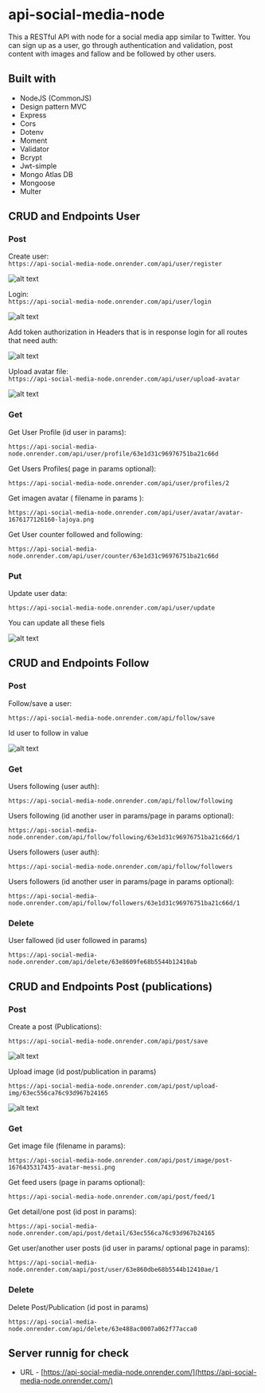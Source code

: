 # api-social-media-node
This a RESTful API with node for a social media app similar to Twitter. You can sign up as a user, go through authentication and validation, post content with images and fallow and be followed by other users.
## Built with

- NodeJS (CommonJS)
- Design pattern MVC
- Express
- Cors
- Dotenv
- Moment
- Validator
- Bcrypt
- Jwt-simple
- Mongo Atlas DB
- Mongoose
- Multer

## CRUD and Endpoints User

### Post
Create user:   
`https://api-social-media-node.onrender.com/api/user/register`  

![alt text](https://github.com/Martin-J-Larre/api-social-media-node/blob/main/public/img/post-1.png?raw=true)

Login:   
`https://api-social-media-node.onrender.com/api/user/login`  

![alt text](https://github.com/Martin-J-Larre/api-social-media-node/blob/main/public/img/post-2.png?raw=true)

Add token authorization in Headers that is in response login for all routes that need auth:   

![alt text](https://github.com/Martin-J-Larre/api-social-media-node/blob/main/public/img/post-3.png?raw=true)

Upload avatar file:   
`https://api-social-media-node.onrender.com/api/user/upload-avatar`  

![alt text](https://github.com/Martin-J-Larre/api-social-media-node/blob/main/public/img/post-4.png?raw=true)


### Get
Get User Profile (id user in params):

`https://api-social-media-node.onrender.com/api/user/profile/63e1d31c96976751ba21c66d`  

Get Users Profiles( page in params optional):

`https://api-social-media-node.onrender.com/api/user/profiles/2`

Get imagen avatar ( filename in params ):

`https://api-social-media-node.onrender.com/api/user/avatar/avatar-1676177126160-lajoya.png`

Get User counter followed and following:

`https://api-social-media-node.onrender.com/api/user/counter/63e1d31c96976751ba21c66d`

### Put
Update user data:

`https://api-social-media-node.onrender.com/api/user/update`

You can update all these fiels

![alt text](https://github.com/Martin-J-Larre/api-social-media-node/blob/main/public/img/img-update.png?raw=true)

## CRUD and Endpoints Follow

### Post
Follow/save a user:

`https://api-social-media-node.onrender.com/api/follow/save`  

Id user to follow in value

![alt text](https://github.com/Martin-J-Larre/api-social-media-node/blob/main/public/img/follow-1.png?raw=true)

### Get

Users following (user auth):

`https://api-social-media-node.onrender.com/api/follow/following`

Users following (id another user in params/page in params optional):

`https://api-social-media-node.onrender.com/api/follow/following/63e1d31c96976751ba21c66d/1`

Users followers (user auth):

`https://api-social-media-node.onrender.com/api/follow/followers`

Users followers (id another user in params/page in params optional):

`https://api-social-media-node.onrender.com/api/follow/followers/63e1d31c96976751ba21c66d/1`

### Delete

User fallowed (id user followed in params)

`https://api-social-media-node.onrender.com/api/delete/63e8609fe68b5544b12410ab`

## CRUD and Endpoints Post (publications)

### Post

Create a post (Publications):

`https://api-social-media-node.onrender.com/api/post/save` 

![alt text](https://github.com/Martin-J-Larre/api-social-media-node/blob/main/public/img/postmodel-1.png?raw=true)

Upload image (id post/publication in params)

`https://api-social-media-node.onrender.com/api/post/upload-img/63ec556ca76c93d967b24165`

![alt text](https://github.com/Martin-J-Larre/api-social-media-node/blob/main/public/img/post-4.png?raw=true)

### Get

Get image file (filename in params):

`https://api-social-media-node.onrender.com/api/post/image/post-1676435317435-avatar-messi.png`

Get feed users (page in params optional):

`https://api-social-media-node.onrender.com/api/post/feed/1`

Get detail/one post (id post in params):

`https://api-social-media-node.onrender.com/api/post/detail/63ec556ca76c93d967b24165`

Get user/another user posts (id user in params/ optional page in params):

`https://api-social-media-node.onrender.com/aapi/post/user/63e860dbe68b5544b12410ae/1`

### Delete

Delete Post/Publication (id post in params)

`https://api-social-media-node.onrender.com/api/delete/63e488ac0007a062f77acca0`

## Server runnig for check

- URL - [https://api-social-media-node.onrender.com/](https://api-social-media-node.onrender.com/)

